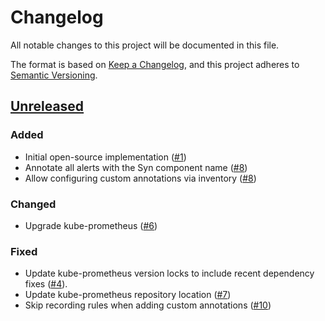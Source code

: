 # Changelog

All notable changes to this project will be documented in this file.

The format is based on [Keep a Changelog](https://keepachangelog.com/en/1.0.0/),
and this project adheres to [Semantic Versioning](https://semver.org/spec/v2.0.0.html).

## [Unreleased]

### Added

- Initial open-source implementation ([#1])
- Annotate all alerts with the Syn component name ([#8])
- Allow configuring custom annotations via inventory ([#8])

### Changed

- Upgrade kube-prometheus ([#6])

### Fixed

- Update kube-prometheus version locks to include recent dependency fixes ([#4]).
- Update kube-prometheus repository location ([#7])
- Skip recording rules when adding custom annotations ([#10])

[Unreleased]: https://github.com/projectsyn/component-rancher-monitoring/compare/084a263baf909b627d2861790806ac8f7de3f580...HEAD
[#1]: https://github.com/projectsyn/component-rancher-monitoring/pull/1
[#4]: https://github.com/projectsyn/component-rancher-monitoring/pull/4
[#6]: https://github.com/projectsyn/component-rancher-monitoring/pull/6
[#7]: https://github.com/projectsyn/component-rancher-monitoring/pull/7
[#8]: https://github.com/projectsyn/component-rancher-monitoring/pull/8
[#10]: https://github.com/projectsyn/component-rancher-monitoring/pull/10
